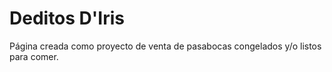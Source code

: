 <h1>Deditos D'Iris</h1>

Página creada como proyecto de venta de pasabocas congelados y/o listos para comer.
